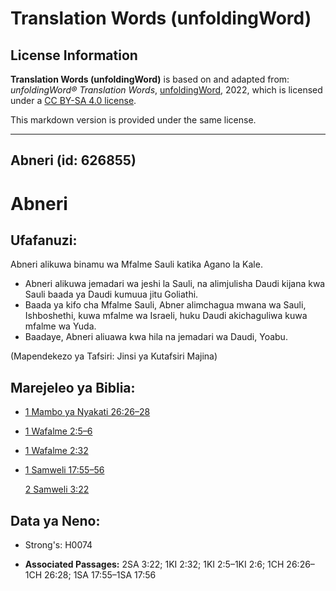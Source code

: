 # Translation Words (unfoldingWord)

## License Information

**Translation Words (unfoldingWord)** is based on and adapted from: _unfoldingWord® Translation Words_, [unfoldingWord](https://unfoldingword.org/utw), 2022, which is licensed under a [CC BY-SA 4.0 license](https://creativecommons.org/licenses/by-sa/4.0/legalcode.en).

This markdown version is provided under the same license.



--------------------------------

## Abneri (id: 626855)

Abneri
======

Ufafanuzi:
----------

Abneri alikuwa binamu wa Mfalme Sauli katika Agano la Kale.

* Abneri alikuwa jemadari wa jeshi la Sauli, na alimjulisha Daudi kijana kwa Sauli baada ya Daudi kumuua jitu Goliathi.
* Baada ya kifo cha Mfalme Sauli, Abner alimchagua mwana wa Sauli, Ishboshethi, kuwa mfalme wa Israeli, huku Daudi akichaguliwa kuwa mfalme wa Yuda.
* Baadaye, Abneri aliuawa kwa hila na jemadari wa Daudi, Yoabu.

(Mapendekezo ya Tafsiri: Jinsi ya Kutafsiri Majina)

Marejeleo ya Biblia:
--------------------

* [1 Mambo ya Nyakati 26:26–28](https://ref.ly/1Chr26:26-1Chr26:28)
* [1 Wafalme 2:5–6](https://ref.ly/1Kgs2:5-1Kgs2:6)
* [1 Wafalme 2:32](https://ref.ly/1Kgs2:32)
* [1 Samweli 17:55–56](https://ref.ly/1Sam17:55-1Sam17:56)

    [2 Samweli 3:22](https://ref.ly/2Sam3:22)

Data ya Neno:
-------------

* Strong's: H0074

* **Associated Passages:** 2SA 3:22; 1KI 2:32; 1KI 2:5–1KI 2:6; 1CH 26:26–1CH 26:28; 1SA 17:55–1SA 17:56

